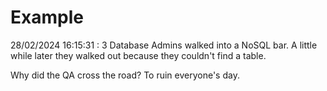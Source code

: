 # Example

<!-- replace-with-date starts -->
28/02/2024 16:15:31 : 3 Database Admins walked into a NoSQL bar. A little while later they walked out because they couldn't find a table.
<!-- replace-with-date ends -->

<!-- replace-with-joke starts -->
Why did the QA cross the road? To ruin everyone's day.
<!-- replace-with-joke ends -->